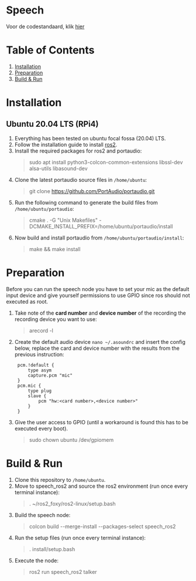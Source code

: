 # Speech
Voor de codestandaard, klik [hier](https://github.com/R2D2KLASB/Info/blob/main/CodeStandaard.md)

# Table of Contents
1. [Installation](#installation)
2. [Preparation](#preparation)
3. [Build & Run](#build&run)

# Installation <a name="installation"></a>
## Ubuntu 20.04 LTS (RPi4)
1. Everything has been tested on ubuntu focal fossa (20.04) LTS.
2. Follow the installation guide to install [ros2](https://docs.ros.org/en/foxy/Installation/Alternatives/Ubuntu-Install-Binary.html).
3. Install the required packages for ros2 and portaudio: 
    > sudo apt install python3-colcon-common-extensions libssl-dev alsa-utils libasound-dev
4. Clone the latest portaudio source files in `/home/ubuntu`:
    > git clone https://github.com/PortAudio/portaudio.git
5. Run the following command to generate the build files from `/home/ubuntu/portaudio`:
    > cmake . -G "Unix Makefiles" -DCMAKE_INSTALL_PREFIX=/home/ubuntu/portaudio/install
6. Now build and install portaudio from `/home/ubuntu/portaudio/install`:
    > make && make install

# Preparation <a name="preparation"></a>
Before you can run the speech node you have to set your mic as the default input device and give yourself permissions to use GPIO since ros should not executed as root.

1. Take note of the **card number** and **device number** of the recording the recording device you want to use:
    > arecord -l
3. Create the default audio device `nano ~/.asoundrc` and insert the config below, replace the card and device number with the results from the previous instruction:

        pcm.!default {
            type asym
            capture.pcm "mic"
        }
        pcm.mic {
            type plug
            slave {
                pcm "hw:<card number>,<device number>"
            }
        }
4. Give the user access to GPIO (until a workaround is found this has to be executed every boot).
    > sudo chown ubuntu /dev/gpiomem

# Build & Run <a name="build&run"></a>
1. Clone this repository to `/home/ubuntu`.
2. Move to speech_ros2 and source the ros2 environment (run once every terminal instance):
    > . ~/ros2_foxy/ros2-linux/setup.bash
3. Build the speech node: 
    > colcon build --merge-install --packages-select speech_ros2
4. Run the setup files (run once every terminal instance):
    > . install/setup.bash
5. Execute the node:
    > ros2 run speech_ros2 talker
